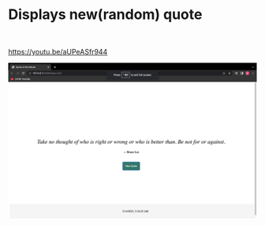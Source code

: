 <h1>Displays new(random) quote </h1>
<br>

https://youtu.be/aUPeASfr944


![Updating Quote](https://github.com/Ravkeerat02/Quote-generator/blob/master/ss/Screen%20Shot%202023-03-14%20at%203.16.25%20AM.png)

